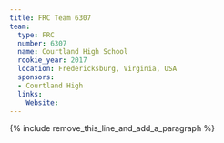 ```yaml
---
title: FRC Team 6307
team:
  type: FRC
  number: 6307
  name: Courtland High School
  rookie_year: 2017
  location: Fredericksburg, Virginia, USA
  sponsors:
  - Courtland High
  links:
    Website:
---
```


{% include remove_this_line_and_add_a_paragraph %}